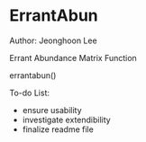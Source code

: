 # ErrantAbun

Author: Jeonghoon Lee

Errant Abundance Matrix Function

errantabun()

To-do List:

 - ensure usability
 - investigate extendibility
 - finalize readme file
